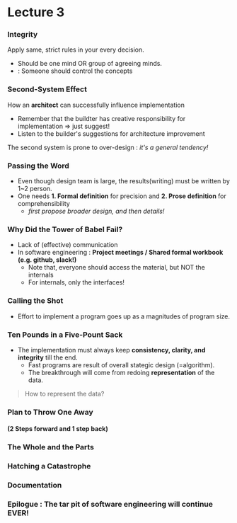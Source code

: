 # Lecture 3

### Integrity

Apply same, strict rules in your every decision.
- Should be one mind OR group of agreeing minds.
- : Someone should control the concepts

### Second-System Effect

How an **architect** can successfully influence implementation
- Remember that the buildter has creative responsibility for implementation => just suggest!
- Listen to the builder's suggestions for architecture improvement

The second system is prone to over-design : *it's a general tendency!*

### Passing the Word
- Even though design team is large, the results(writing) must be written by 1~2 person.
- One needs **1. Formal definition** for precision and **2. Prose definition** for comprehensibility
  - *first propose broader design, and then details!*

### Why Did the Tower of Babel Fail?
- Lack of (effective) communication
- In software engineering : **Project meetings / Shared formal workbook (e.g. github, slack!)**
  - Note that, everyone should access the material, but NOT the internals
  - For internals, only the interfaces!
  
### Calling the Shot
- Effort to implement a program goes up as a magnitudes of program size.

### Ten Pounds in a Five-Pount Sack
- The implementation must always keep **consistency, clarity, and integrity** till the end.
  - Fast programs are result of overall stategic design (=algorithm).
  - The breakthrough will come from redoing **representation** of the data.
  
> How to represent the data?

### Plan to Throw One Away

#### (2 Steps forward and 1 step back)

### The Whole and the Parts

### Hatching a Catastrophe

### Documentation

### Epilogue : The tar pit of software engineering will continue EVER!
